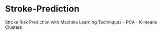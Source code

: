 # Stroke-Prediction
Stroke Risk Prediction with Machine Learning Techniques - PCA - K-means Clusters
